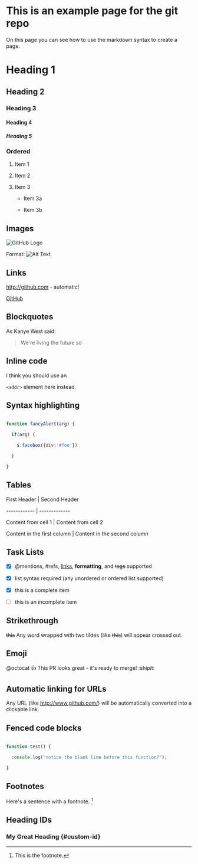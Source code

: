 # This is an example page for the git repo

On this page you can see how to use the markdown syntax to create a page.

# Heading 1

## Heading 2

### Heading 3

#### Heading 4

##### Heading 5

### Ordered

1. Item 1

2. Item 2

3. Item 3

    * Item 3a

    * Item 3b

## Images

![GitHub Logo](/images/logo.png)

Format: ![Alt Text](url)

## Links

http://github.com - automatic!

[GitHub](http://github.com)

## Blockquotes

As Kanye West said:

> We're living the future so

## Inline code

I think you should use an

`<addr>` element here instead.

## Syntax highlighting

```javascript

function fancyAlert(arg) {

  if(arg) {

    $.facebox({div:'#foo'})

  }

}

```

## Tables

First Header | Second Header

------------ | -------------

Content from cell 1 | Content from cell 2

Content in the first column | Content in the second column

## Task Lists

- [x] @mentions, #refs, [links](), **formatting**, and <del>tags</del> supported

- [x] list syntax required (any unordered or ordered list supported)

- [x] this is a complete item

- [ ] this is an incomplete item

## Strikethrough

~~this~~
Any word wrapped with two tildes (like ~~this~~) will appear crossed out.

## Emoji

@octocat :+1: This PR looks great - it's ready to merge! :shipit:

## Automatic linking for URLs

Any URL (like http://www.github.com/) will be automatically converted into a clickable link.

## Fenced code blocks

```javascript

function test() {

  console.log("notice the blank line before this function?");

}

```

## Footnotes

Here's a sentence with a footnote. [^1]

[^1]: This is the footnote.

## Heading IDs

### My Great Heading {#custom-id}
